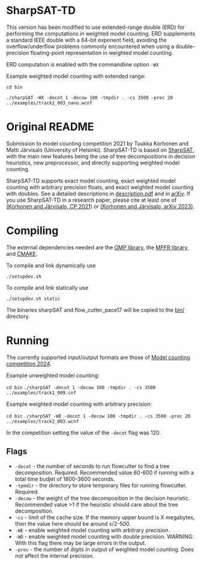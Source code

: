 # SharpSAT-TD

This version has been modified to use extended-range double (ERD) for
performing the computations in weighted model counting.  ERD
supplements a standard IEEE double with a 64-bit exponent field,
avoiding the overflow/underflow problems commonly encountered when
using a double-precision floating-point representation in weighted
model counting.

ERD computation is enabled with the commandline option `-WX`

Example weighted model counting with extended range:

`cd bin`

`./sharpSAT -WX -decot 1 -decow 100 -tmpdir . -cs 3500 -prec 20 ../examples/track2_003_nano.wcnf`


# Original README

Submission to model counting competition 2021 by Tuukka Korhonen and Matti Järvisalo (University of Helsinki).
SharpSAT-TD is based on [SharpSAT](https://github.com/marcthurley/sharpSAT), with the main new features being the use of tree decompositions in decision heuristics, new preprocessor, and directly supporting weighted model counting.


SharpSAT-TD supports exact model counting, exact weighted model counting with arbitrary precision floats, and exact weighted model counting with doubles.
See a detailed descriptions in [description.pdf](https://github.com/Laakeri/sharpsat-td/blob/main/description.pdf) and in [arXiv](https://arxiv.org/abs/2308.15819).
If you use SharpSAT-TD in a research paper, please cite at least one of [(Korhonen and Järvisalo, CP 2021)](https://drops.dagstuhl.de/entities/document/10.4230/LIPIcs.CP.2021.8) or [(Korhonen and Järvisalo, arXiv 2023)](https://arxiv.org/abs/2308.15819).


# Compiling

The external dependencies needed are the [GMP library](https://gmplib.org/), the [MPFR library](https://www.mpfr.org/), and [CMAKE](https://cmake.org/).

To compile and link dynamically use

``./setupdev.sh``

To compile and link statically use

``./setupdev.sh static``


The binaries sharpSAT and flow_cutter_pace17 will be copied to the [bin/](https://github.com/Laakeri/sharpsat-td/tree/main/bin) directory.

# Running

The currently supported input/output formats are those of [Model counting competition 2024](https://mccompetition.org/assets/files/mccomp_format_24.pdf).


Example unweighted model counting:

`cd bin`
`./sharpSAT -decot 1 -decow 100 -tmpdir . -cs 3500 ../examples/track1_009.cnf`


Example weighted model counting with arbitrary precision:

`cd bin`
`./sharpSAT -WE -decot 1 -decow 100 -tmpdir . -cs 3500 -prec 20 ../examples/track2_003.wcnf`


In the competition setting the value of the `-decot` flag was 120.

## Flags

- `-decot` - the number of seconds to run flowcutter to find a tree decomposition. Required. Recommended value 60-600 if running with a total time budjet of 1800-3600 seconds.
- `-tpmdir` - the directory to store temporary files for running flowcutter. Required.
- `-decow` - the weight of the tree decomposition in the decision heuristic. Recommended value >1 if the heuristic should care about the tree decomposition.
- `-cs` - limit of the cache size. If the memory upper bound is X megabytes, then the value here should be around x/2-500.
- `-WE` - enable weighted model counting with arbitrary precision.
- `-WD` - enable weighted model counting with double precision. WARNING: With this flag there may be large errors in the output.
- `-prec` - the number of digits in output of weighted model counting. Does not affect the internal precision.
